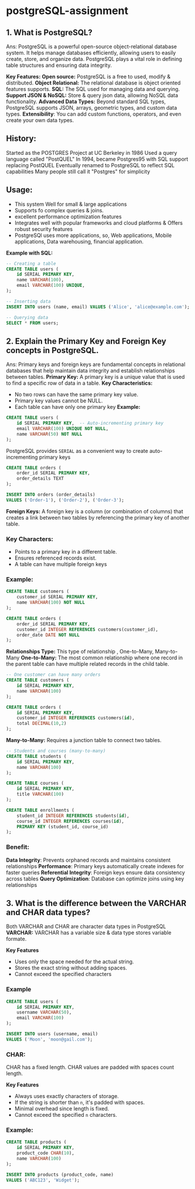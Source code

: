 # postgreSQL-assignment
## 1. What is PostgreSQL?
Ans: PostgreSQL is a powerful open-source object-relational database system. It helps manage databases efficiently, allowing users to easily create, store, and organize data. PostgreSQL plays a vital role in defining table structures and ensuring data integrity.

**Key Features:**
**Open source:** PostgreSQL is a free to used, modify & distributed.
**Object Relational:** The relational database is object oriented features supports.
**SQL:** The SQL used for managing data and querying.
**Support JSON & NoSQL:** Store & query json data, allowing NoSQL data functionality.
**Advanced Data Types:** Beyond standard SQL types, PostgreSQL supports JSON, arrays, geometric types, and custom data types.
**Extensibility**: You can add custom functions, operators, and even create your own data types.

## History: 
Started as the POSTGRES Project at UC Berkeley in 1986
Used a query language called "PostQUEL"
In 1994, became Postgres95 with SQL support replacing PostQUEL
Eventually renamed to PostgreSQL to reflect SQL capabilities
Many people still call it "Postgres" for simplicity

## Usage:
- This system Well for small & large applications
- Supports fo complex queries & joins.
- excellent performance optimization features
- Integrates well with popular frameworks and cloud platforms & Offers robust security features
- PostgreSQl uses more applications, so, Web applications, Mobile applications, Data warehousing, financial application.

**Example with SQL:**
```sql
-- Creating a table
CREATE TABLE users (
    id SERIAL PRIMARY KEY,
    name VARCHAR(100),
    email VARCHAR(100) UNIQUE,
);

-- Inserting data
INSERT INTO users (name, email) VALUES ('Alice', 'alice@example.com');

-- Querying data
SELECT * FROM users;
```

## 2. Explain the Primary Key and Foreign Key concepts in PostgreSQL.
Ans: Primary keys and foreign keys are fundamental concepts in relational databases that help maintain data integrity and establish relationships between tables.
**Primary Key:** A primary key is a unique value that is used to find a specific row of data in a table.
**Key Characteristics:** 
- No two rows can have the same primary key value.
- Primary key values cannot be NULL.
- Each table can have only one primary key
**Example:**
```sql
CREATE TABLE users (
    id SERIAL PRIMARY KEY,  -- Auto-incrementing primary key
    email VARCHAR(100) UNIQUE NOT NULL,
    name VARCHAR(50) NOT NULL
);
```
PostgreSQL provides `SERIAL` as a convenient way to create auto-incrementing primary keys
```sql
CREATE TABLE orders (
    order_id SERIAL PRIMARY KEY,
    order_details TEXT
);

INSERT INTO orders (order_details)
VALUES ('Order-1'), ('Order-2'), ('Order-3');
```

**Foreign Keys:** A foreign key is a column (or combination of columns) that creates a link between two tables by referencing the primary key of another table.

### Key Characters:
- Points to a primary key in a different table.
- Ensures referenced records exist.
- A table can have multiple foreign keys

### Example:

```sql
CREATE TABLE customers (
    customer_id SERIAL PRIMARY KEY,
    name VARCHAR(100) NOT NULL
);

CREATE TABLE orders (
    order_id SERIAL PRIMARY KEY,
    customer_id INTEGER REFERENCES customers(customer_id),
    order_date DATE NOT NULL
);
```

**Relationships Type:** This type of relationship , One-to-Many, Many-to-Many
**One-to-Many:** The most common relationship where one record in the parent table can have multiple related records in the child table.
```sql
-- One customer can have many orders
CREATE TABLE customers (
    id SERIAL PRIMARY KEY,
    name VARCHAR(100)
);

CREATE TABLE orders (
    id SERIAL PRIMARY KEY,
    customer_id INTEGER REFERENCES customers(id),
    total DECIMAL(10,2)
);
```
**Many-to-Many:** Requires a junction table to connect two tables.
```sql
-- Students and courses (many-to-many)
CREATE TABLE students (
    id SERIAL PRIMARY KEY,
    name VARCHAR(100)
);

CREATE TABLE courses (
    id SERIAL PRIMARY KEY,
    title VARCHAR(100)
);

CREATE TABLE enrollments (
    student_id INTEGER REFERENCES students(id),
    course_id INTEGER REFERENCES courses(id),
    PRIMARY KEY (student_id, course_id)
);
```
### Benefit: 
**Data Integrity**: Prevents orphaned records and maintains consistent relationships
**Performance**: Primary keys automatically create indexes for faster queries
**Referential Integrity**: Foreign keys ensure data consistency across tables
**Query Optimization**: Database can optimize joins using key relationships

## 3. What is the difference between the VARCHAR and CHAR data types?
Both VARCHAR and CHAR are character data types in PostgreSQL
**VARCHAR:** VARCHAR has a variable size & data type stores variable formate. 

**Key Features**
- Uses only the space needed for the actual string.
- Stores the exact string without adding spaces.
- Cannot exceed the specified characters

### Example
```sql
CREATE TABLE users (
    id SERIAL PRIMARY KEY,
    username VARCHAR(50),    
    email VARCHAR(100)    
);

INSERT INTO users (username, email) 
VALUES ('Moon', 'moon@gail.com');
```
### CHAR: 
CHAR has a fixed length. CHAR values are padded with spaces count length.

**Key Features**
- Always uses exactly characters of storage.
- If the string is shorter than `n`, it's padded with spaces.
- Minimal overhead since length is fixed.
- Cannot exceed the specified `n` characters.

### Example: 
```sql
CREATE TABLE products (
    id SERIAL PRIMARY KEY,
    product_code CHAR(10), 
    name VARCHAR(100)
);

INSERT INTO products (product_code, name) 
VALUES ('ABC123', 'Widget');
```